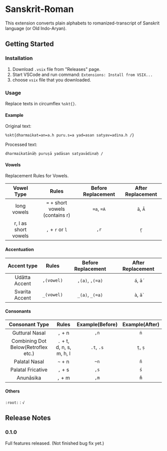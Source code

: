 # Sanskrit-Roman

This extension converts plain alphabets to romanized-transcript of Sanskrit language (or Old Indo-Aryan).

## Getting Started

### Installation

1. Download `.vsix` file from "Releases" page.
2. Start VSCode and run command:  `Extensions: Install from VSIX...`
3. choose `vsix` file that you downloaded.

### Usage

Replace texts in circumflex `%skt{}`.

#### Example

Original text:

`%skt{dharmaikat=an=a.h puru.s=a yad=asan satyav=adina.h /}`

Processed text:

`dharmaikatānāḥ puruṣā yadāsan satyavādinaḥ /`

#### Vowels

Replacement Rules for Vowels.

|Vowel Type|Rules|Before Replacement|After Replacement|
|:-:|:-:|:-:|:-:|
|long vowels|`=` + short vowels (contains r)|`=a`, `=A`|`ā`, `Ā`|
|r, l as short vowels|`,` + `r` or `l`|`,r`|`r̥`|

#### Accentuation

|Accent type|Rules|Before Replacement|After Replacement|
|:-:|:-:|:-:|:-:|
|Udātta Accent|`,(vowel)`|`,(a)`, `,(=a)`|`á`, `ā́`|
|Svarita Accent|`_(vowel)`|`_(a)`, `_(=a)`|`à`, `ā̀`|

#### Consonants

|Consonant Type|Rules|Example(Before)|Example(After)|
|:-:|:-:|:-:|:-:|
|Guttural Nasal|`,` + n|`,n`|`ṅ`|
|Combining Dot Below(Retroflex etc.)|`.` + t, d, n, s, m, h, l|`.t`, `.s`|`ṭ`, `ṣ`|
|Palatal Nasal|`~` + n|`~n`|`ñ`|
|Palatal Fricative|`,` + s|`,s`|`ś`|
|Anunāsika|`,` + m|`,m`|`m̐`|

#### Others

`:root:` : `√`

## Release Notes

### 0.1.0

Full features released. (Not finished bug fix yet.)
